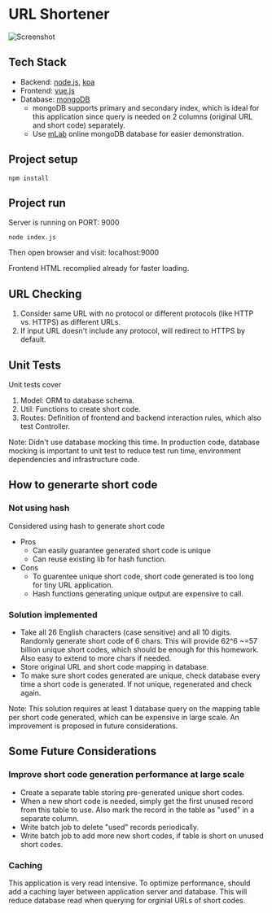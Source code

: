 # URL Shortener
![Screenshot](https://res.cloudinary.com/dq132990i/image/upload/v1573955465/ljulbxjemsqyhjknalcq.png)

## Tech Stack
- Backend: [node.js](), [koa]()
- Frontend: [vue.js]()
- Database: [mongoDB]()
	- mongoDB supports primary and secondary index, which is ideal for this application since query is needed on 2 columns (original URL and short code) separately.
	- Use [mLab](https://mlab.com/) online mongoDB database for easier demonstration.

## Project setup
```
npm install
```

## Project run
Server is running on PORT: 9000
```
node index.js
```
Then open browser and visit: localhost:9000

Frontend HTML recomplied already for faster loading.

## URL Checking
1. Consider same URL with no protocol or different protocols (like HTTP vs. HTTPS) as different URLs.
2. If input URL doesn't include any protocol, will redirect to HTTPS by default.

## Unit Tests
Unit tests cover
1. Model: ORM to database schema.
2. Util: Functions to create short code.
3. Routes: Definition of frontend and backend interaction rules, which also test Controller.

Note: Didn't use database mocking this time. In production code, database mocking is important to unit test to reduce test run time, environment dependencies and infrastructure code.

## How to generarte short code

### Not using hash
Considered using hash to generate short code
- Pros
	- Can easily guarantee generated short code is unique
	- Can reuse existing lib for hash function.
- Cons
	- To guarentee unique short code, short code generated is too long for tiny URL application.
	- Hash functions generating unique output are expensive to call.

### Solution implemented
- Take all 26 English characters (case sensitive) and all 10 digits. Randomly generate short code of 6 chars. This will provide 62^6 ~=57 billion unique short codes, which should be enough for this homework. Also easy to extend to more chars if needed.
- Store original URL and short code mapping in database.
- To make sure short codes generated are unique, check database every time a short code is generated. If not unique, regenerated and check again.

Note: This solution requires at least 1 database query on the mapping table per short code generated, which can be expensive in large scale. An improvement is proposed in future considerations.

## Some Future Considerations

### Improve short code generation performance at large scale
- Create a separate table storing pre-generated unique short codes.
- When a new short code is needed, simply get the first unused record from this table to use. Also mark the record in the table as "used" in a separate column.
- Write batch job to delete "used" records periodically.
- Write batch job to add more new short codes, if table is short on unused short codes.

### Caching
This application is very read intensive. To optimize performance, should add a caching layer between application server and database. This will reduce database read when querying for orginial URLs of short codes.